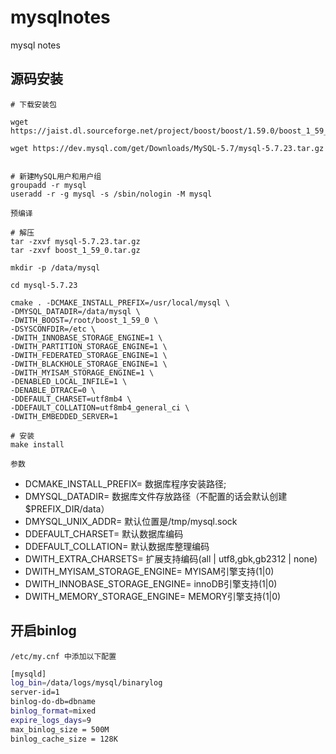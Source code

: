# mysqlnotes
mysql notes


## 源码安装

```shell
# 下载安装包

wget https://jaist.dl.sourceforge.net/project/boost/boost/1.59.0/boost_1_59_0.tar.gz

wget https://dev.mysql.com/get/Downloads/MySQL-5.7/mysql-5.7.23.tar.gz


# 新建MySQL用户和用户组
groupadd -r mysql
useradd -r -g mysql -s /sbin/nologin -M mysql
```

`预编译`
```shell
# 解压
tar -zxvf mysql-5.7.23.tar.gz
tar -zxvf boost_1_59_0.tar.gz

mkdir -p /data/mysql

cd mysql-5.7.23

cmake . -DCMAKE_INSTALL_PREFIX=/usr/local/mysql \
-DMYSQL_DATADIR=/data/mysql \
-DWITH_BOOST=/root/boost_1_59_0 \
-DSYSCONFDIR=/etc \
-DWITH_INNOBASE_STORAGE_ENGINE=1 \
-DWITH_PARTITION_STORAGE_ENGINE=1 \
-DWITH_FEDERATED_STORAGE_ENGINE=1 \
-DWITH_BLACKHOLE_STORAGE_ENGINE=1 \
-DWITH_MYISAM_STORAGE_ENGINE=1 \
-DENABLED_LOCAL_INFILE=1 \
-DENABLE_DTRACE=0 \
-DDEFAULT_CHARSET=utf8mb4 \
-DDEFAULT_COLLATION=utf8mb4_general_ci \
-DWITH_EMBEDDED_SERVER=1

# 安装
make install
```

`参数`
- DCMAKE_INSTALL_PREFIX= 数据库程序安装路径;
- DMYSQL_DATADIR= 数据库文件存放路径（不配置的话会默认创建$PREFIX_DIR/data）
- DMYSQL_UNIX_ADDR= 默认位置是/tmp/mysql.sock
- DDEFAULT_CHARSET= 默认数据库编码
- DDEFAULT_COLLATION= 默认数据库整理编码
- DWITH_EXTRA_CHARSETS= 扩展支持编码(all | utf8,gbk,gb2312 | none)
- DWITH_MYISAM_STORAGE_ENGINE= MYISAM引擎支持(1|0)
- DWITH_INNOBASE_STORAGE_ENGINE= innoDB引擎支持(1|0)
- DWITH_MEMORY_STORAGE_ENGINE= MEMORY引擎支持(1|0)


## 开启binlog

`/etc/my.cnf 中添加以下配置`

```bash
[mysqld]
log_bin=/data/logs/mysql/binarylog
server-id=1
binlog-do-db=dbname
binlog_format=mixed
expire_logs_days=9
max_binlog_size = 500M
binlog_cache_size = 128K
```
